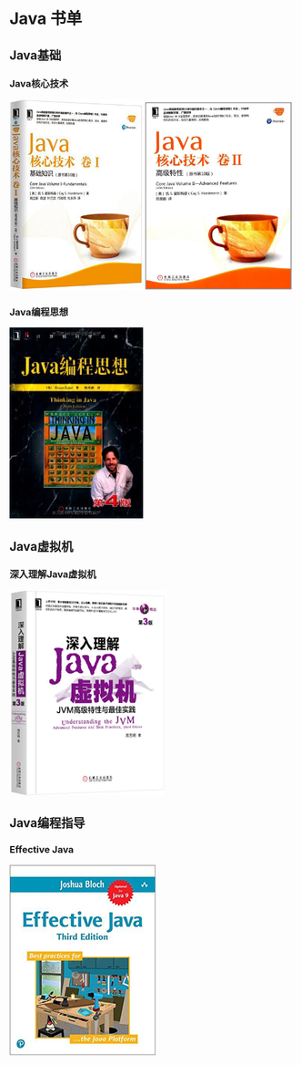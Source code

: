# Java 书单

## Java基础



### Java核心技术

<img src="../img/BookListJavaJava核心技术卷1.png" alt="img" style="zoom: 67%;" />

<img src="../img/BookListJavaJava核心技术卷2.png" alt="img" style="zoom: 33%;" />

### Java编程思想

<img src="../img/BookListJavaJava编程思想.png" alt="img" style="zoom: 67%;" />

## Java虚拟机

### 深入理解Java虚拟机



<img src="../img/BookListJava深入理解Java虚拟机.png" alt="img" style="zoom: 45%;" />

## Java编程指导

### Effective Java

<img src="../img/BookListEffectiveJava第三版.png" alt="img" style="zoom: 67%;" />

